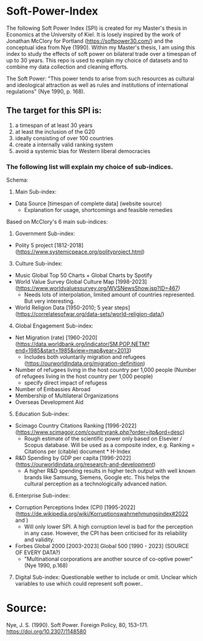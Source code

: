 # Soft-Power-Index

The following Soft Power Index (SPI) is created for my Master's thesis in Economics at the University of Kiel. It is losely inspired by the work of Jonathan McClory for Portland (https://softpower30.com/) and the conceptual idea from Nye (1990). Within my Master's thesis, I am using this index to study the effects of soft power on bilateral trade over a timespan of up to 30 years. This repo is used to explain my choice of datasets and to combine my data collection and cleaning efforts.

The Soft Power: "This power tends to arise from such resources as cultural and ideological attraction as well as rules and
institutions of international regulations" (Nye 1990, p. 168).

## The target for this SPI is:
1) a timespan of at least 30 years
2) at least the inclusion of the G20
3) ideally consisting of over 100 countries
4) create a internally valid ranking system
5) avoid a systemic bias for Western liberal democracies

### The following list will explain my choice of sub-indices. 
Schema:
1. Main Sub-index:
  - Data Source [timespan of complete data] (website source)
     - Explanation for usage, shortcomings and feasible remedies

Based on McClory's 6 main sub-indices:
1.	Government Sub-index:
  - Polity 5 project [1812-2018] (https://www.systemicpeace.org/polityproject.html)
3.	Culture Sub-index:
  - Music Global Top 50 Charts + Global Charts by Spotify
  - World Value Survey Global Culture Map [1998-2023] (https://www.worldvaluessurvey.org/WVSNewsShow.jsp?ID=467)
      - Needs lots of interpolation, limited amount of countries represented. But very interesting.
  - World Religion Data [1950-2010; 5 year steps] (https://correlatesofwar.org/data-sets/world-religion-data/)
4.	Global Engagement Sub-index:
  - Net Migration (rate) [1960-2020] (https://data.worldbank.org/indicator/SM.POP.NETM?end=1985&start=1985&view=map&year=2013)
     - Includes both voluntarily migration and refugees (https://ourworldindata.org/migration-definition)
  - Number of refugees living in the host country per 1,000 people (Number of refugees living in the host country per 1,000 people)
     - specify direct impact of refugess
  -	Number of Embassies Abroad
  -	Membership of Multilateral Organizations
  -	Overseas Development Aid
5.	Education Sub-index:
  - Scimago Country Citations Ranking [1996-2022] (https://www.scimagojr.com/countryrank.php?order=itp&ord=desc)
      - Rough estimate of the scientific power only based on Elsevier / Scopus database. Will be used as a composite index, e.g.
        Ranking = Citations per (citable) document * H-Index
  - R&D Spending by GDP per capita [1996-2022] (https://ourworldindata.org/research-and-development)
      - A higher R&D spending results in higher tech output with well known brands like Samsung, Siemens, Google etc. This helps the     
        cultural perception as a technologically advanced nation.
6.	Enterprise Sub-index:
  - Corruption Perceptions Index (CPI) [1995-2022] (https://de.wikipedia.org/wiki/Korruptionswahrnehmungsindex#2022 and )
      - Will only lower SPI. A high corruption level is bad for the perception in any case. However, the CPI has been criticised for its reliability and validity.
  - Forbes Global 2000 [2003-2023] Global 500 [1990 - 2023] (SOURCE OF EVERY DATA?)
      - "Multinational corporations are another source of co-optive power" (Nye 1990, p.168)
7.	Digital Sub-index: Questionable wether to include or omit. Unclear which variables to use which could represent soft power.. 


# Source: 
Nye, J. S. (1990). Soft Power. Foreign Policy, 80, 153–171. https://doi.org/10.2307/1148580
